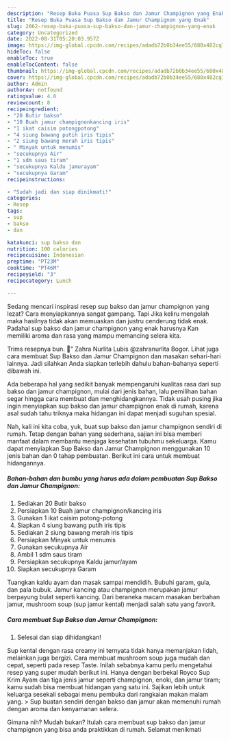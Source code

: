 ```yaml
---
description: "Resep Buka Puasa Sup Bakso dan Jamur Champignon yang Enak"
title: "Resep Buka Puasa Sup Bakso dan Jamur Champignon yang Enak"
slug: 2062-resep-buka-puasa-sup-bakso-dan-jamur-champignon-yang-enak
category: Uncategorized
date: 2022-08-31T05:20:03.957Z
image: https://img-global.cpcdn.com/recipes/adadb72b0b34ee55/680x482cq70/sup-bakso-dan-jamur-champignon-foto-resep-utama.jpg
hideToc: false
enableToc: true
enableTocContent: false
thumbnail: https://img-global.cpcdn.com/recipes/adadb72b0b34ee55/680x482cq70/sup-bakso-dan-jamur-champignon-foto-resep-utama.jpg
cover: https://img-global.cpcdn.com/recipes/adadb72b0b34ee55/680x482cq70/sup-bakso-dan-jamur-champignon-foto-resep-utama.jpg
author: Admin
authorAv: notfound
ratingvalue: 4.6
reviewcount: 8
recipeingredient:
- "20 Butir bakso"
- "10 Buah jamur champignonkancing iris"
- "1 ikat caisim potongpotong"
- "4 siung bawang putih iris tipis"
- "2 siung bawang merah iris tipis"
- " Minyak untuk menumis"
- "secukupnya Air"
- "1 sdm saus tiram"
- "secukupnya Kaldu jamurayam"
- "secukupnya Garam"
recipeinstructions:

- "Sudah jadi dan siap dinikmati!"
categories:
- Resep
tags:
- sup
- bakso
- dan

katakunci: sup bakso dan 
nutrition: 100 calories
recipecuisine: Indonesian
preptime: "PT23M"
cooktime: "PT46M"
recipeyield: "3"
recipecategory: Lunch

---
```



Sedang mencari inspirasi resep sup bakso dan jamur champignon yang lezat? Cara menyiapkannya sangat gampang. Tapi Jika keliru mengolah maka hasilnya tidak akan memuaskan dan justru cenderung tidak enak. Padahal sup bakso dan jamur champignon yang enak harusnya Kan memiliki aroma dan rasa yang mampu memancing selera kita.


Trims resepnya bun. 🙏&#34; Zahra Nurlita Lubis @zahranurlita Bogor. Lihat juga cara membuat Sup Bakso dan Jamur Champignon dan masakan sehari-hari lainnya. Jadi silahkan Anda siapkan terlebih dahulu bahan-bahanya seperti dibawah ini.

Ada beberapa hal yang sedikit banyak mempengaruhi kualitas rasa dari sup bakso dan jamur champignon, mulai dari jenis bahan, lalu pemilihan bahan segar hingga cara membuat dan menghidangkannya. Tidak usah pusing jika ingin menyiapkan sup bakso dan jamur champignon enak di rumah, karena asal sudah tahu triknya maka hidangan ini dapat menjadi suguhan spesial.


Nah, kali ini kita coba, yuk, buat sup bakso dan jamur champignon sendiri di rumah. Tetap dengan bahan yang sederhana, sajian ini bisa memberi manfaat dalam membantu menjaga kesehatan tubuhmu sekeluarga. Kamu dapat menyiapkan Sup Bakso dan Jamur Champignon menggunakan 10 jenis bahan dan 0 tahap pembuatan. Berikut ini cara untuk membuat hidangannya.

<!--inarticleads1-->

##### Bahan-bahan dan bumbu yang harus ada dalam pembuatan Sup Bakso dan Jamur Champignon:

1. Sediakan 20 Butir bakso
1. Persiapkan 10 Buah jamur champignon/kancing iris
1. Gunakan 1 ikat caisim potong-potong
1. Siapkan 4 siung bawang putih iris tipis
1. Sediakan 2 siung bawang merah iris tipis
1. Persiapkan  Minyak untuk menumis
1. Gunakan secukupnya Air
1. Ambil 1 sdm saus tiram
1. Persiapkan secukupnya Kaldu jamur/ayam
1. Siapkan secukupnya Garam


Tuangkan kaldu ayam dan masak sampai mendidih. Bubuhi garam, gula, dan pala bubuk. Jamur kancing atau champignon merupakan jamur berpayung bulat seperti kancing. Dari beraneka macam masakan berbahan jamur, mushroom soup (sup jamur kental) menjadi salah satu yang favorit. 

<!--inarticleads2-->

##### Cara membuat Sup Bakso dan Jamur Champignon:


1. Selesai dan siap dihidangkan!

Sup kental dengan rasa creamy ini ternyata tidak hanya memanjakan lidah, melainkan juga bergizi. Cara membuat mushroom soup juga mudah dan cepat, seperti pada resep Taste. Inilah sebabnya kamu perlu mengetahui resep yang super mudah berikut ini. Hanya dengan berbekal Royco Sup Krim Ayam dan tiga jenis jamur seperti champignon, enoki, dan jamur tiram; kamu sudah bisa membuat hidangan yang satu ini. Sajikan lebih untuk keluarga sesekali sebagai menu pembuka dari rangkaian makan malam yang. &gt; Sup buatan sendiri dengan bakso dan jamur akan memenuhi rumah dengan aroma dan kenyamanan selera. 

Gimana nih? Mudah bukan? Itulah cara membuat sup bakso dan jamur champignon yang bisa anda praktikkan di rumah. Selamat menikmati
